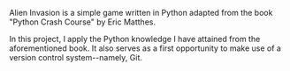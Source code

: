 Alien Invasion is a simple game written in Python adapted from the book "Python Crash Course" by Eric Matthes.

In this project, I apply the Python knowledge I have attained from the aforementioned book. It also serves as a first
opportunity to make use of a version control system--namely, Git.